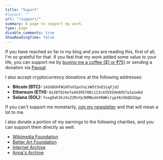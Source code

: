 ```yaml
---
title: "Suport"
#layout: ""
url: "/support/"
summary: A page to support my work.
type: page
disable_comments: true
ShowReadingTime: false
---
```


If you have reached so far in my blog and you are reading this, first of all, I'm so grateful for that. If you feel that my work added some value to your life, you can support me by [buying me a coffee ($1 or ₹75)](https://ko-fi.com/rishikeshs) or sending a donation via [Paypal](https://paypal.me/RishikeshSHari?country.x=IN&locale.x=en_GB).

I also accept cryptocurrency donations at the following addresses:

- **Bitcoin (BTC):** `14SXDGhFWiHToVSpxYuLVW5tSnESiqFjd2`  
- **Ethereum (ETH):** `0x38f924efad4395708c113c43593de0d5fa1a1e6d`  
- **Solana (SOL):** `7xxg9ah3kJ4sZ2RnYp3KMNuVmYKWKcryptKn5bQU2Uge`  

If you can't support me monetarily, [join my newsletter](https://newsletter.rishikeshs.com/) and that will mean a lot to me.

I also donate a portion of my earnings to the following charities, and you can support them directly as well:

- [Wikimedia Foundation](https://wikimediafoundation.org/support/)
- [Better Art Foundation](https://photomuse.in/index.php/donate/)
- [Internet Archive](https://archive.org/donate)
- [Anna's Archive](https://annas-archive.gs/donate)
